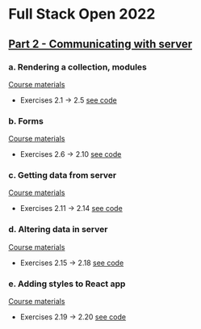 # Full Stack Open 2022

## [Part 2 - Communicating with server](https://fullstackopen.com/en/part2)

### a. Rendering a collection, modules

[Course materials](https://fullstackopen.com/en/part2/rendering_a_collection_modules)

- Exercises 2.1 -> 2.5 [see code](./a%20Rendering%20a%20collection)

### b. Forms

[Course materials](https://fullstackopen.com/en/part2/forms)

- Exercises 2.6 -> 2.10 [see code](./b%20Forms)

### c. Getting data from server

[Course materials](https://fullstackopen.com/en/part2/getting_data_from_server)

- Exercises 2.11 -> 2.14 [see code](./c%20Getting%20data%20from%20server)

### d. Altering data in server

[Course materials](https://fullstackopen.com/en/part2/altering_data_in_server)

- Exercises 2.15 -> 2.18 [see code](./d%20Altering%20data%20in%20server)

### e. Adding styles to React app

[Course materials](https://fullstackopen.com/en/part2/adding_styles_to_react_app)

- Exercises 2.19 -> 2.20 [see code](./e%20Adding%20styles%20to%20react%20app)
